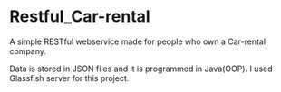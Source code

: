 # Restful_Car-rental
A simple RESTful webservice made for people who own a Car-rental company.

Data is stored in JSON files and it is programmed in Java(OOP). I used Glassfish server for this project.

